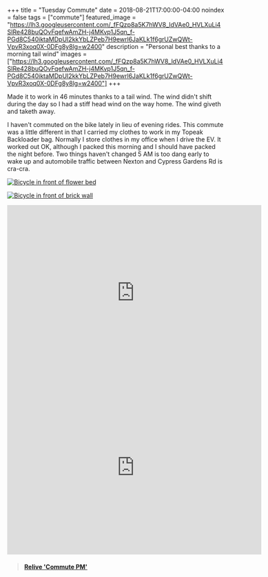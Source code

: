 +++
title =  "Tuesday Commute"
date = 2018-08-21T17:00:00-04:00
noindex = false
tags = ["commute"]
featured_image = "https://lh3.googleusercontent.com/_fFQzp8a5K7hWV8_ldVAe0_HVLXuLi4SIRe428buQOvFqefwAmZH-j4MKvp1J5qn_f-PGd8C540iktaMDpUI2kkYbLZPeb7H9ewrl6JaKLk1f6grUZwQWt-VpvR3xoq0X-0DFg8y8lg=w2400"
description = "Personal best thanks to a morning tail wind"
images = ["https://lh3.googleusercontent.com/_fFQzp8a5K7hWV8_ldVAe0_HVLXuLi4SIRe428buQOvFqefwAmZH-j4MKvp1J5qn_f-PGd8C540iktaMDpUI2kkYbLZPeb7H9ewrl6JaKLk1f6grUZwQWt-VpvR3xoq0X-0DFg8y8lg=w2400"]
+++

Made it to work in 46 minutes thanks to a tail wind. The wind didn't shift during the day so I had a stiff head wind on the way home. The wind giveth and taketh away.

I haven't commuted on the bike lately in lieu of evening rides. This commute was a little different in that I carried my clothes to work in my Topeak Backloader bag. Normally I store clothes in my office when I drive the EV. It worked out OK, although I packed this morning and I should have packed the night before. Two things haven't changed 5 AM is too dang early to wake up and automobile traffic between Nexton and Cypress Gardens Rd is cra-cra.

[![Bicycle in front of flower bed](https://lh3.googleusercontent.com/UQjg99lb1Lv9cJLi87RkexwHsOsGvWJeu77d8Q9zHqT83Lc3rNRjWs1fdo2MSH-Yb25z_1sxJNWRZAc7Fh1YJeKOEb_rmEvp-LCUvGkdwMCMIpDalonecHMT3FGX36bcPxEHYSPwRWw=w2400)](https://lh3.googleusercontent.com/UQjg99lb1Lv9cJLi87RkexwHsOsGvWJeu77d8Q9zHqT83Lc3rNRjWs1fdo2MSH-Yb25z_1sxJNWRZAc7Fh1YJeKOEb_rmEvp-LCUvGkdwMCMIpDalonecHMT3FGX36bcPxEHYSPwRWw=w2400)


[![Bicycle in front of brick wall](https://lh3.googleusercontent.com/2dESNebTOLBlTIvxVXMzREb_T7rWpPGF0X5uS4qwP-x4ZepiQbTpNPelI6U7GrxClmBMMKJqVBV-v4T65t-_1b6lpDuzBNU04HlL5g90aRqRLHsmJKlOloyIxHDfUsDZMoIIC9f4PKg=w2400)](https://lh3.googleusercontent.com/2dESNebTOLBlTIvxVXMzREb_T7rWpPGF0X5uS4qwP-x4ZepiQbTpNPelI6U7GrxClmBMMKJqVBV-v4T65t-_1b6lpDuzBNU04HlL5g90aRqRLHsmJKlOloyIxHDfUsDZMoIIC9f4PKg=w2400)

<iframe height='405' width='590' frameborder='0' allowtransparency='true' scrolling='no' src='https://www.strava.com/activities/1787030138/embed/7706d7a3252b2e6e4eded00c1bafc6b4318b93f4'></iframe>

<iframe height='405' width='590' frameborder='0' allowtransparency='true' scrolling='no' src='https://www.strava.com/activities/1788453184/embed/2fc92c5e8996716fcd4b0ac5c316c48c892fb348'></iframe>

<blockquote class="embedly-card" data-card-controls="0" data-card-key="f1631a41cb254ca5b035dc5747a5bd75"><h4><a href="https://www.relive.cc/view/1788453184?r=embed-site">Relive 'Commute PM'</a></h4></blockquote>
        <script async src="//cdn.embedly.com/widgets/platform.js" charset="UTF-8"></script>
